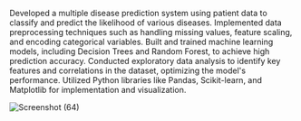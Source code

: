 Developed a multiple disease prediction system using patient data to classify and predict the likelihood of various diseases. Implemented data preprocessing techniques such as handling missing values, feature scaling, and encoding categorical variables. Built and trained machine learning models, including Decision Trees and Random Forest, to achieve high prediction accuracy. Conducted exploratory data analysis to identify key features and correlations in the dataset, optimizing the model's performance. Utilized Python libraries like Pandas, Scikit-learn, and Matplotlib for implementation and visualization.

![Screenshot (64)](https://github.com/user-attachments/assets/845d4e3e-ad3d-4d45-9acd-ba5fb5d82803)

